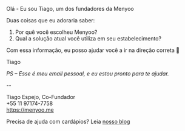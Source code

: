 Olá - Eu sou Tiago, um dos fundadores da Menyoo

Duas coisas que eu adoraria saber:

1. Por quê você escolheu Menyoo?
2. Qual a solução atual você utiliza em seu estabelecimento?

Com essa informação, eu posso ajudar você a ir na direção correta :rocket: 

Tiago

_PS – Esse é meu email pessoal, e eu estou pronto para te ajudar._

--

Tiago Espejo, Co-Fundador  
+55 11 97174-7758  
https://menyoo.me  

Precisa de ajuda com cardápios? Leia [nosso blog](https://blog.menyoo.me)

